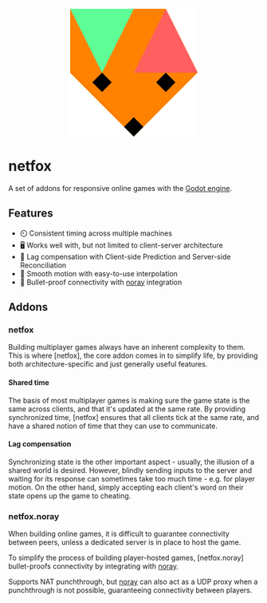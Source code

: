 <p style="text-align: center">
  <img src="docs/assets/netfox.svg" />
</p>

# netfox

A set of addons for responsive online games with the [Godot engine].

## Features

* ⏲️  Consistent timing across multiple machines
* 🖥️ Works well with, but not limited to client-server architecture
* 💨 Lag compensation with Client-side Prediction and Server-side Reconciliation
* 🧈 Smooth motion with easy-to-use interpolation
* 🛜 Bullet-proof connectivity with [noray] integration

## Addons

### netfox

Building multiplayer games always have an inherent complexity to them. This is
where [netfox], the core addon comes in to simplify life, by providing both
architecture-specific and just generally useful features.

#### Shared time

The basis of most multiplayer games is making sure the game state is the same
across clients, and that it's updated at the same rate. By providing
synchronized time, [netfox] ensures that all clients tick at the same rate, and
have a shared notion of time that they can use to communicate.

#### Lag compensation

Synchronizing state is the other important aspect - usually, the illusion of a
shared world is desired. However, blindly sending inputs to the server and
waiting for its response can sometimes take too much time - e.g. for player
motion. On the other hand, simply accepting each client's word on their state
opens up the game to cheating.



### netfox.noray

When building online games, it is difficult to guarantee connectivity between
peers, unless a dedicated server is in place to host the game.

To simplify the process of building player-hosted games, [netfox.noray]
bullet-proofs connectivity by integrating with [noray].

Supports NAT punchthrough, but [noray] can also act as a UDP proxy when a
punchthrough is not possible, guaranteeing connectivity between players.

[Godot engine]: https://godotengine.org/
[noray]: https://github.com/foxssake/noray
